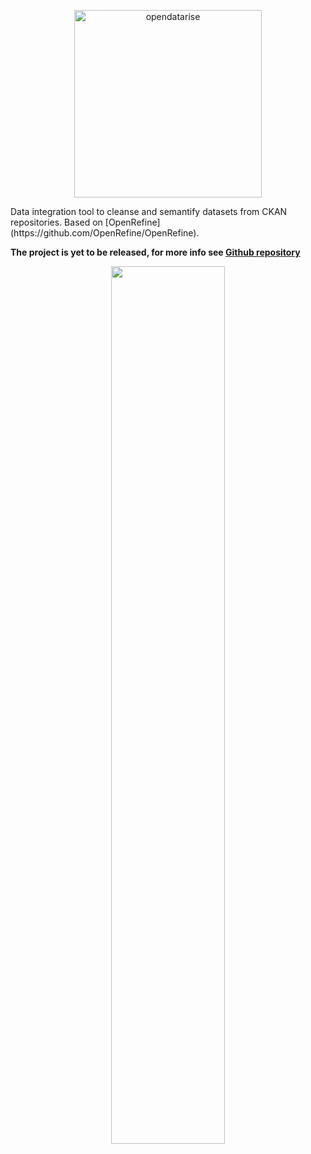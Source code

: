 <p align="center">
<img alt="opendatarise" src="https://github.com/opendatatrentino/OpenDataRise/wiki/images/odr-logo-with-writing-on-top-700px.png" width="300px">
</p>
Data integration tool to cleanse and semantify datasets from CKAN repositories. Based on [OpenRefine](https://github.com/OpenRefine/OpenRefine). 

**The project is yet to be released, for more info see [Github repository](https://github.com/opendatatrentino/OpenDataRise)**

<p align="center">
  <img alt="" width="60%" src="https://github.com/opendatatrentino/OpenDataRise/wiki/images/promo-screenshot.png"/>
</p>


